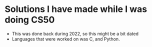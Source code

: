 # Solutions I have made while I was doing CS50 

* This was done back during 2022, so this might be a bit dated
* Languages that were worked on was C, and Python. 
